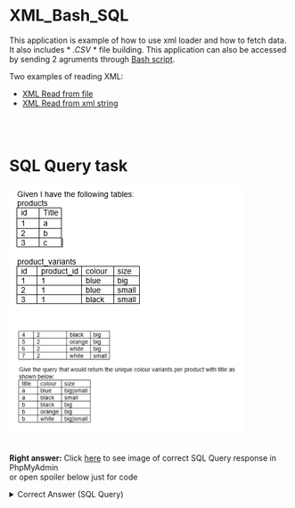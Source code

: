 # XML_Bash_SQL
This application is example of how to use xml loader and how to fetch data. It also includes * *.CSV* * file building.
This application can also be accessed by sending 2 agruments through [Bash script](docs/script.sh).

Two examples of reading XML:
- [XML Read from file](index.php)
- [XML Read from xml string](indexstring.php)

<br/><br/>
# SQL Query task
<img src="task.png" alt="Task"/>
<br/><br/>

**Right answer:**
Click [here](phpmyadmin-persons.png) to see image of correct SQL Query response in PhpMyAdmin<br/> or open spoiler below just for code

<details>
  <summary>Correct Answer (SQL Query)</summary>
  
```SELECT (SELECT products.Title FROM products WHERE products.id = product_variants.product_id) AS title, colour, (SELECT GROUP_CONCAT(size SEPARATOR '|')) AS size FROM product_variants GROUP BY colour, title ORDER BY title, size, colour```

</details>
